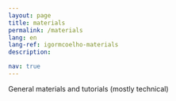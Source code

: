 ```yaml
---
layout: page
title: materials
permalink: /materials
lang: en
lang-ref: igormcoelho-materials
description: 

nav: true
---
```


General materials and tutorials (mostly technical)


